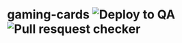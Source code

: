 # gaming-cards ![Deploy to QA](https://github.com/twjmgorduez/product-gallery-manager/workflows/Deploy%20to%20QA/badge.svg?branch=master&event=push) ![Pull resquest checker](https://github.com/twjmgorduez/product-gallery-manager/workflows/Pull%20resquest%20checker/badge.svg?branch=master&event=push)
